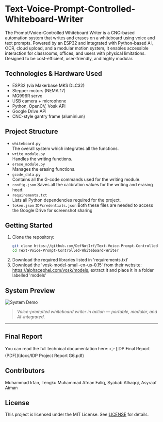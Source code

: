 # Text-Voice-Prompt-Controlled-Whiteboard-Writer
The Prompt/Voice-Controlled Whiteboard Writer is a CNC-based automation system that writes and erases on a whiteboard using voice and text prompts. Powered by an ESP32 and integrated with Python-based AI, OCR, cloud upload, and a modular motion system, it enables accessible interaction for classrooms, offices, and users with physical limitations. Designed to be cost-efficient, user-friendly, and highly modular.

## Technologies & Hardware Used
- ESP32 (via Makerbase MKS DLC32)
- Stepper motors (NEMA 17)
- MG996R servo
- USB camera + microphone
- Python, OpenCV, Vosk API
- Google Drive API
- CNC-style gantry frame (aluminium)
  
## Project Structure
- `whiteboard.py`  
  The overall system which integrates all the functions.
- `write_module.py`  
  Handles the writing functions.
- `erase_module.py`  
  Manages the erasing functions.
- `gcode_data.py`  
  Contains all the G-code commands used for the writing module.
- `config.json`
  Saves all the calibration values for the writing and erasing head.
- `requirements.txt`  
  Lists all Python dependencies required for the project.
- `token.json` `IDPcredentials.json`
  Both these files are needed to access the Google Drive for screenshot sharing

## Getting Started
1. Clone the repository:
   ```bash
   git clone https://github.com/DefNotIrf/Text-Voice-Prompt-Controlled-Whiteboard-Writer.git
   cd Text-Voice-Prompt-Controlled-Whiteboard-Writer
2. Download the required libraries listed in 'requirements.txt'
3. Download the 'vosk-model-small-en-us-0.15' from their website: https://alphacephei.com/vosk/models, extract it and place it in a folder labelled 'models'

## System Preview

![System Demo](./docs/product.jpg)

> *Voice-prompted whiteboard writer in action — portable, modular, and AI-integrated.*

---

## Final Report

You can read the full technical documentation here:
👉 [IDP Final Report (PDF)](docs/IDP Project Report G6.pdf)


## Contributors
Muhammad Irfan, Tengku Muhammad Afnan Faliq, Syabab Alhaqqi, Asyraaf Aiman

## License
This project is licensed under the MIT License. See [LICENSE](./LICENSE) for details.

